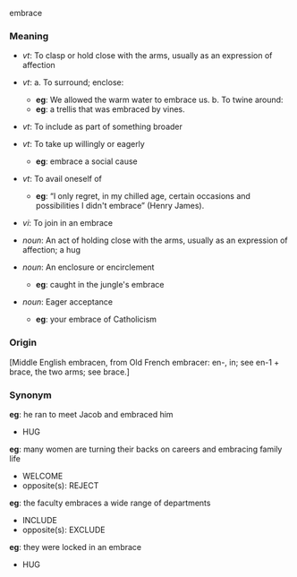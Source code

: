 embrace
### Meaning
+ _vt_: To clasp or hold close with the arms, usually as an expression of affection
+ _vt_: 
   a. To surround; enclose:
    + __eg__:   We allowed the warm water to embrace us.
   b. To twine around:
    + __eg__:   a trellis that was embraced by vines.
+ _vt_: To include as part of something broader
+ _vt_: To take up willingly or eagerly
	+ __eg__: embrace a social cause
+ _vt_: To avail oneself of
	+ __eg__: “I only regret, in my chilled age, certain occasions and possibilities I didn't embrace” (Henry James).
+ _vi_: To join in an embrace

+ _noun_: An act of holding close with the arms, usually as an expression of affection; a hug
+ _noun_: An enclosure or encirclement
	+ __eg__: caught in the jungle's embrace
+ _noun_: Eager acceptance
	+ __eg__: your embrace of Catholicism

### Origin

[Middle English embracen, from Old French embracer: en-, in; see en-1 + brace, the two arms; see brace.]

### Synonym

__eg__:  he ran to meet Jacob and embraced him

+ HUG

__eg__: many women are turning their backs on careers and embracing family life 

+ WELCOME
+ opposite(s): REJECT

__eg__: the faculty embraces a wide range of departments

+ INCLUDE
+ opposite(s): EXCLUDE

__eg__: they were locked in an embrace

+ HUG


